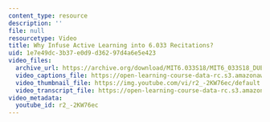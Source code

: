 ```yaml
---
content_type: resource
description: ''
file: null
resourcetype: Video
title: Why Infuse Active Learning into 6.033 Recitations?
uid: 1e7e49dc-3b37-e0d9-d362-97d4a6e5e423
video_files:
  archive_url: https://archive.org/download/MIT6.033S18/MIT6_033S18_DUET_Lecture_300k.mp4
  video_captions_file: https://open-learning-course-data-rc.s3.amazonaws.com/6-033-computer-system-engineering-spring-2018/fbfec293d1155ee8879c814387978507_r2_-2KW76ec.vtt
  video_thumbnail_file: https://img.youtube.com/vi/r2_-2KW76ec/default.jpg
  video_transcript_file: https://open-learning-course-data-rc.s3.amazonaws.com/6-033-computer-system-engineering-spring-2018/6eb1ae9f40ad290423a03116bbdfaf75_r2_-2KW76ec.pdf
video_metadata:
  youtube_id: r2_-2KW76ec
---
```

